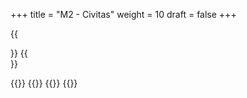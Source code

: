 +++
title = "M2 - Civitas"
weight = 10
draft = false
+++


{{<section title="The Team">}}
{{</section>}}

{{<gallery>}}
{{<team-member image="laura_img.jpg" name="Laura Unverzagt">}}
{{<team-member image="liz_img.jpg" name="Lit Kintzel">}}
{{</gallery>}}

